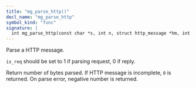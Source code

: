 ```yaml
---
title: "mg_parse_http()"
decl_name: "mg_parse_http"
symbol_kind: "func"
signature: |
  int mg_parse_http(const char *s, int n, struct http_message *hm, int is_req);
---
```


Parse a HTTP message.

`is_req` should be set to 1 if parsing request, 0 if reply.

Return number of bytes parsed. If HTTP message is
incomplete, `0` is returned. On parse error, negative number is returned. 

